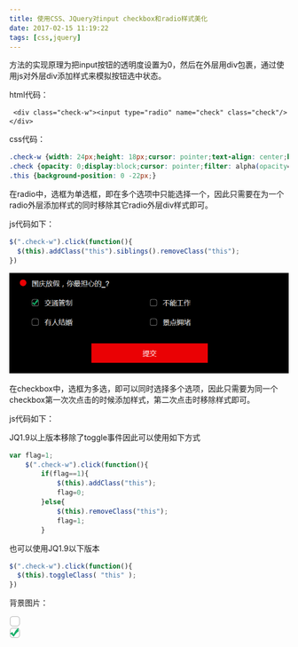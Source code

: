 ```yaml
---
title: 使用CSS、JQuery对input checkbox和radio样式美化
date: 2017-02-15 11:19:22
tags: [css,jquery]
---
```


方法的实现原理为把input按钮的透明度设置为0，然后在外层用div包裹，通过使用js对外层div添加样式来模拟按钮选中状态。

html代码：
```
 <div class="check-w"><input type="radio" name="check" class="check"/></div>
```
<!--more-->
css代码：
```css
.check-w {width: 24px;height: 18px;cursor: pointer;text-align: center;background-image: url(../images/check1.png);background-repeat: no-repeat;background-position: 0 -1px;}
.check {opacity: 0;display:block;cursor: pointer;filter: alpha(opacity=0);}
.this {background-position: 0 -22px;}
```
在radio中，选框为单选框，即在多个选项中只能选择一个，因此只需要在为一个radio外层添加样式的同时移除其它radio外层div样式即可。

js代码如下：
```javascript
$(".check-w").click(function(){
  $(this).addClass("this").siblings().removeClass("this");
})
```

![radio](radio/1.png)

在checkbox中，选框为多选，即可以同时选择多个选项，因此只需要为同一个checkbox第一次次点击的时候添加样式，第二次点击时移除样式即可。

js代码如下：

JQ1.9以上版本移除了toggle事件因此可以使用如下方式
```javascript
var flag=1;
    $(".check-w").click(function(){
        if(flag==1){
            $(this).addClass("this");
            flag=0;
        }else{
            $(this).removeClass("this");
            flag=1;
        }
```
也可以使用JQ1.9以下版本
```javascript
$(".check-w").click(function(){
  $(this).toggleClass( "this" );
})
```

背景图片：

![radio](radio/2.png)